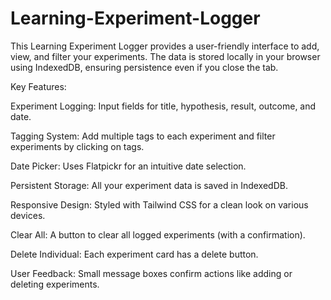 # Learning-Experiment-Logger

This Learning Experiment Logger provides a user-friendly interface to add, view, and filter your experiments. The data is stored locally in your browser using IndexedDB, ensuring persistence even if you close the tab.

Key Features:

Experiment Logging: Input fields for title, hypothesis, result, outcome, and date.

Tagging System: Add multiple tags to each experiment and filter experiments by clicking on tags.

Date Picker: Uses Flatpickr for an intuitive date selection.

Persistent Storage: All your experiment data is saved in IndexedDB.

Responsive Design: Styled with Tailwind CSS for a clean look on various devices.

Clear All: A button to clear all logged experiments (with a confirmation).

Delete Individual: Each experiment card has a delete button.

User Feedback: Small message boxes confirm actions like adding or deleting experiments.
